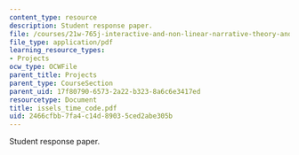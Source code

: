 ```yaml
---
content_type: resource
description: Student response paper.
file: /courses/21w-765j-interactive-and-non-linear-narrative-theory-and-practice-spring-2004/2466cfbb7fa4c14d89035ced2abe305b_issels_time_code.pdf
file_type: application/pdf
learning_resource_types:
- Projects
ocw_type: OCWFile
parent_title: Projects
parent_type: CourseSection
parent_uid: 17f80790-6573-2a22-b323-8a6c6e3417ed
resourcetype: Document
title: issels_time_code.pdf
uid: 2466cfbb-7fa4-c14d-8903-5ced2abe305b
---
```

Student response paper.

